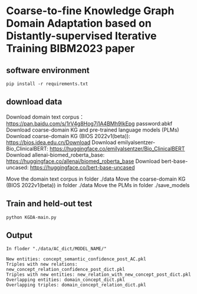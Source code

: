 #  Coarse-to-fine Knowledge Graph Domain Adaptation based on Distantly-supervised Iterative Training BIBM2023 paper

## software environment

```
pip install -r requirements.txt
```

## download data
Download domain text corpus：https://pan.baidu.com/s/1rV4g8Hog7j1A4BMh9IkEpg  password:abkf
Download coarse-domain KG and pre-trained language models (PLMs)
Download coarse-domain KG (BIOS 2022v1(beta)): https://bios.idea.edu.cn/Download
Download emilyalsentzer-Bio_ClinicalBERT: https://huggingface.co/emilyalsentzer/Bio_ClinicalBERT
Download allenai-biomed_roberta_base: https://huggingface.co/allenai/biomed_roberta_base
Download bert-base-uncased: https://huggingface.co/bert-base-uncased

Move the  domain text corpus in folder ./data
Move the  coarse-domain KG (BIOS 2022v1(beta)) in folder ./data
Move the  PLMs in folder ./save_models


## Train and held-out test
```
python KGDA-main.py
```

## Output
```
In floder "./data/AC_dict/MODEL_NAME/"

New entities: concept_semantic_confidence_post_AC.pkl
Triples with new relations: new_concept_relation_confidence_post_dict.pkl
Triples with new entities: new_relation_with_new_concept_post_dict.pkl
Overlapping entities: domain_concept_dict.pkl
Overlapping triples: domain_concept_relation_dict.pkl
```